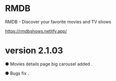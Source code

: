 ﻿# RMDB


RMDB - Discover your favorite movies and TV shows

https://rmdbshows.netlify.app/



# version 2.1.03

 ●  Movies details page big carousel added .
 
 ●  Bugs fix .
